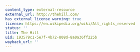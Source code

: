 ```yaml
---
content_type: external-resource
external_url: http://thehill.com/
has_external_license_warning: true
license: https://en.wikipedia.org/wiki/All_rights_reserved
status: ''
title: The Hill
uid: 193579c1-5e7f-4b72-808d-8a0a36ff225b
wayback_url: ''
---
```

